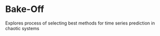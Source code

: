 # Bake-Off
Explores process of selecting best methods for time series prediction in chaotic systems

